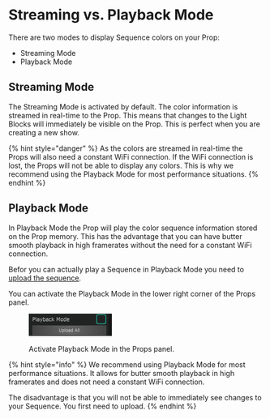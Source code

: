 # Streaming vs. Playback Mode

There are two modes to display Sequence colors on your Prop:

* Streaming Mode
* Playback Mode

## Streaming Mode

The Streaming Mode is activated by default. The color information is streamed in real-time to the Prop. This means that changes to the Light Blocks will immediately be visible on the Prop. This is perfect when you are creating a new show.&#x20;

{% hint style="danger" %}
As the colors are streamed in real-time the Props will also need a constant WiFi connection. If the WiFi connection is lost, the Props will not be able to display any colors. This is why we recommend using the Playback Mode for most performance situations.
{% endhint %}

## Playback Mode

In Playback Mode the Prop will play the color sequence information stored on the Prop memory. This has the advantage that you can have butter smooth playback in high framerates without the need for a constant WiFi connection.

Befor you can actually play a Sequence in Playback Mode you need to [upload the sequence](../software/baking-uploading-of-sequences.md).&#x20;

You can activate the Playback Mode in the lower right corner of the Props panel.&#x20;

<figure><img src="../.gitbook/assets/playback-mode.gif" alt=""><figcaption><p>Activate Playback Mode in the Props panel.</p></figcaption></figure>

{% hint style="info" %}
We recommend using Playback Mode for most performance situations. It allows for butter smooth playback in high framerates and does not need a constant WiFi connection.&#x20;

The disadvantage is that you will not be able to immediately see changes to your Sequence. You first need to upload.
{% endhint %}
